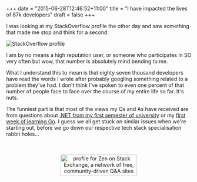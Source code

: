 +++
date = "2015-06-28T12:46:52+11:00"
title = "I have impacted the lives of 87k developers"
draft = false
+++

<p><p>I was looking at my StackOverflow profile the other day and saw something that made me stop and think for a second:</p>

<p><img src="https://zenidau.s3.amazonaws.com/2015/Jun/Screenshot_2015_06_26_20_36_16-1435497582888.png" alt="StackOverflow profile" /></p>

<p>I am by no means a high reputation user, or someone who participates in SO very often but wow, that number is absolutely mind bending to me.</p>

<p>What I understand this to mean is that eighty seven thousand developers have read the words I wrote after probably googling something related to a problem they've had. I don't think I've spoken to even one percent of that number of people face to face over the course of my entire life so far. It's nuts.</p>

<p>The funniest part is that most of the views my Qs and As have received are from questions about <a href="https://stackoverflow.com/questions/5346787/clearing-check-boxes-in-vb-net">.NET from my first semester of university</a> or my <a href="https://stackoverflow.com/questions/12830095/setting-http-headers-in-golang">first week of learning Go</a>. I guess we all get stuck on similar issues when we're starting out, before we go down our respective tech stack specialisation rabbit holes...</p>

<p><center> <br />
<a href="https://stackexchange.com/users/212236"> <br />
<img src="https://stackexchange.com/users/flair/212236.png?theme=clean" width="208" height="58" alt="profile for Zen on Stack Exchange, a network of free, community-driven Q&amp;A sites" title="profile for Zen on Stack Exchange, a network of free, community-driven Q&amp;A sites"> <br />
</a> <br />
</center></p></p>
